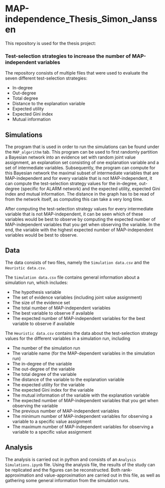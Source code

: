 # MAP-independence_Thesis_Simon_Janssen
This repository is used for the thesis project:

### Test-selection strategies to increase the number of MAP-independent variables

The repository consists of multiple files that were used to evaluate the seven different test-selection strategies:
- In-degree
- Out-degree
- Total degree
- Distance to the explanation variable
- Expected utility
- Expected Gini index
- Mutual information

## Simulations
The program that is used in order to run the simulations can be found under the `MAP_algorithm` tab. This program can be used to first randomly partition a Bayesian network into an evidence set with random joint value assignment, an explanation set consisting of one explanation variable and a set of intermediate variables. Subsequently, the program can compute for this Bayesian network the maximal subset of intermediate variables that are MAP-independent and for every variable that is not MAP-independent, it can compute the test-selection strategy values for the in-degree, out-degree (specific for ALARM network) and the expected utility, expected Gini index and mutual information. The distance in the graph has to be read of from the network itself, as computing this can take a very long time. 

After computing the test-selection strategy values for every intermediate variable that is not MAP-independent, it can be seen which of these variables would be best to observe by computing the expected number of MAP-independent variables that you get when observing the variable. In the end, the variable with the highest expected number of MAP-independent variables would be best to observe.

## Data
The data consists of two files, namely the `Simulation data.csv` and the `Heuristic data.csv`. 

The `Simulation data.csv` file contains general information about a simulation run, which includes:
- The hypothesis variable
- The set of evidence variables (including joint value assignment)
- The size of the evidence set
- The total number of MAP-independent variables
- The best variable to observe if available
- The expected number of MAP-independent variables for the best variable to observe if available

The `Heuristic data.csv` contains the data about the test-selection strategy values for the different variables in a simulation run, including
- The number of the simulation run
- The variable name (for the MAP-dependent variables in the simulation run)
- The in-degree of the variable
- The out-degree of the variable
- The total degree of the variable
- The distance of the variable to the explanation variable
- The expected utility for the variable
- The expected Gini index for the variable
- The mutual information of the variable with the explanation variable
- The expected number of MAP-independent variables that you get when observing the variable
- The previous number of MAP-independent variables
- The minimum number of MAP-independent variables for observing a variable to a specific value assignment
- The maximum number of MAP-independent variables for observing a variable to a specific value assignment

## Analysis
The analysis is carried out in python and consists of an `Analysis Simulations.ipynb` file. Using the analysis file, the results of the study can be replicated and the figures can be reconstructed. Both rank-approximation and value-approximation are carried out in this file, as well as gathering some general information from the simulation runs.
